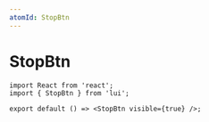```yaml
---
atomId: StopBtn
---
```


# StopBtn
``` tsx
import React from 'react';
import { StopBtn } from 'lui';

export default () => <StopBtn visible={true} />;
```
